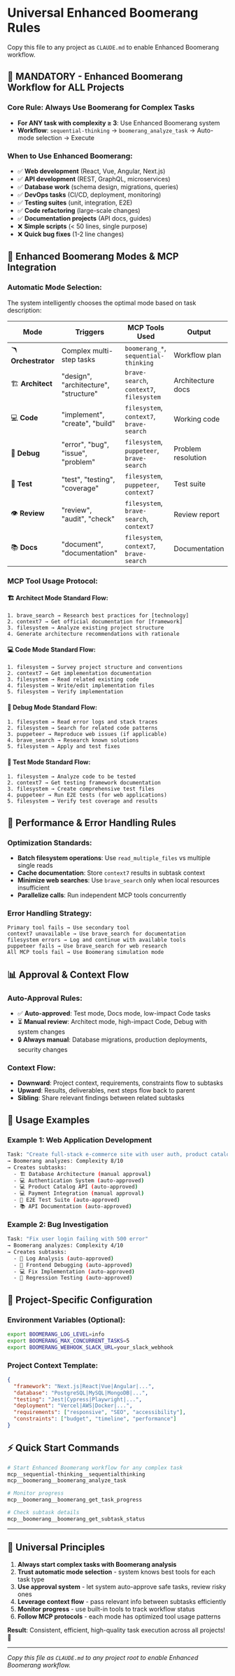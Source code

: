 # Universal Enhanced Boomerang Rules

Copy this file to any project as `CLAUDE.md` to enable Enhanced Boomerang workflow.

## 🔴 MANDATORY - Enhanced Boomerang Workflow for ALL Projects

### **Core Rule: Always Use Boomerang for Complex Tasks**
- **For ANY task with complexity ≥ 3**: Use Enhanced Boomerang system
- **Workflow**: `sequential-thinking` → `boomerang_analyze_task` → Auto-mode selection → Execute

### **When to Use Enhanced Boomerang:**
- ✅ **Web development** (React, Vue, Angular, Next.js)
- ✅ **API development** (REST, GraphQL, microservices)
- ✅ **Database work** (schema design, migrations, queries)
- ✅ **DevOps tasks** (CI/CD, deployment, monitoring)
- ✅ **Testing suites** (unit, integration, E2E)
- ✅ **Code refactoring** (large-scale changes)
- ✅ **Documentation projects** (API docs, guides)
- ❌ **Simple scripts** (< 50 lines, single purpose)
- ❌ **Quick bug fixes** (1-2 line changes)

## 🎯 Enhanced Boomerang Modes & MCP Integration

### **Automatic Mode Selection:**
The system intelligently chooses the optimal mode based on task description:

| Mode | Triggers | MCP Tools Used | Output |
|------|----------|----------------|---------|
| 🪃 **Orchestrator** | Complex multi-step tasks | `boomerang_*`, `sequential-thinking` | Workflow plan |
| 🏗️ **Architect** | "design", "architecture", "structure" | `brave-search`, `context7`, `filesystem` | Architecture docs |
| 💻 **Code** | "implement", "create", "build" | `filesystem`, `context7`, `brave-search` | Working code |
| 🐛 **Debug** | "error", "bug", "issue", "problem" | `filesystem`, `puppeteer`, `brave-search` | Problem resolution |
| 🧪 **Test** | "test", "testing", "coverage" | `filesystem`, `puppeteer`, `context7` | Test suite |
| 👁️ **Review** | "review", "audit", "check" | `filesystem`, `brave-search`, `context7` | Review report |
| 📚 **Docs** | "document", "documentation" | `filesystem`, `context7`, `brave-search` | Documentation |

### **MCP Tool Usage Protocol:**

#### **🏗️ Architect Mode Standard Flow:**
```
1. brave_search → Research best practices for [technology]
2. context7 → Get official documentation for [framework]
3. filesystem → Analyze existing project structure
4. Generate architecture recommendations with rationale
```

#### **💻 Code Mode Standard Flow:**
```
1. filesystem → Survey project structure and conventions
2. context7 → Get implementation documentation
3. filesystem → Read related existing code
4. filesystem → Write/edit implementation files
5. filesystem → Verify implementation
```

#### **🐛 Debug Mode Standard Flow:**
```
1. filesystem → Read error logs and stack traces
2. filesystem → Search for related code patterns
3. puppeteer → Reproduce web issues (if applicable)
4. brave_search → Research known solutions
5. filesystem → Apply and test fixes
```

#### **🧪 Test Mode Standard Flow:**
```
1. filesystem → Analyze code to be tested
2. context7 → Get testing framework documentation
3. filesystem → Create comprehensive test files
4. puppeteer → Run E2E tests (for web applications)
5. filesystem → Verify test coverage and results
```

## 🔧 Performance & Error Handling Rules

### **Optimization Standards:**
- **Batch filesystem operations**: Use `read_multiple_files` vs multiple single reads
- **Cache documentation**: Store `context7` results in subtask context
- **Minimize web searches**: Use `brave_search` only when local resources insufficient
- **Parallelize calls**: Run independent MCP tools concurrently

### **Error Handling Strategy:**
```
Primary tool fails → Use secondary tool
context7 unavailable → Use brave_search for documentation  
filesystem errors → Log and continue with available tools
puppeteer fails → Use brave_search for web research
All MCP tools fail → Use Boomerang simulation mode
```

## 📊 Approval & Context Flow

### **Auto-Approval Rules:**
- ✅ **Auto-approved**: Test mode, Docs mode, low-impact Code tasks
- ⏳ **Manual review**: Architect mode, high-impact Code, Debug with system changes
- 🔒 **Always manual**: Database migrations, production deployments, security changes

### **Context Flow:**
- **Downward**: Project context, requirements, constraints flow to subtasks
- **Upward**: Results, deliverables, next steps flow back to parent
- **Sibling**: Share relevant findings between related subtasks

## 🚀 Usage Examples

### **Example 1: Web Application Development**
```bash
Task: "Create full-stack e-commerce site with user auth, product catalog, and payments"
→ Boomerang analyzes: Complexity 8/10
→ Creates subtasks:
  - 🏗️ Database Architecture (manual approval)
  - 💻 Authentication System (auto-approved)
  - 💻 Product Catalog API (auto-approved)  
  - 💻 Payment Integration (manual approval)
  - 🧪 E2E Test Suite (auto-approved)
  - 📚 API Documentation (auto-approved)
```

### **Example 2: Bug Investigation**
```bash
Task: "Fix user login failing with 500 error"
→ Boomerang analyzes: Complexity 4/10
→ Creates subtasks:
  - 🐛 Log Analysis (auto-approved)
  - 🐛 Frontend Debugging (auto-approved)
  - 💻 Fix Implementation (auto-approved)
  - 🧪 Regression Testing (auto-approved)
```

## 📝 Project-Specific Configuration

### **Environment Variables (Optional):**
```bash
export BOOMERANG_LOG_LEVEL=info
export BOOMERANG_MAX_CONCURRENT_TASKS=5
export BOOMERANG_WEBHOOK_SLACK_URL=your_slack_webhook
```

### **Project Context Template:**
```json
{
  "framework": "Next.js|React|Vue|Angular|...",
  "database": "PostgreSQL|MySQL|MongoDB|...", 
  "testing": "Jest|Cypress|Playwright|...",
  "deployment": "Vercel|AWS|Docker|...",
  "requirements": ["responsive", "SEO", "accessibility"],
  "constraints": ["budget", "timeline", "performance"]
}
```

## ⚡ Quick Start Commands

```bash
# Start Enhanced Boomerang workflow for any complex task
mcp__sequential-thinking__sequentialthinking
mcp__boomerang__boomerang_analyze_task

# Monitor progress
mcp__boomerang__boomerang_get_task_progress

# Check subtask details  
mcp__boomerang__boomerang_get_subtask_status
```

---

## 🎯 Universal Principles

1. **Always start complex tasks with Boomerang analysis**
2. **Trust automatic mode selection** - system knows best tools for each task type
3. **Use approval system** - let system auto-approve safe tasks, review risky ones
4. **Leverage context flow** - pass relevant info between subtasks efficiently
5. **Monitor progress** - use built-in tools to track workflow status
6. **Follow MCP protocols** - each mode has optimized tool usage patterns

**Result**: Consistent, efficient, high-quality task execution across all projects! 🚀

---

*Copy this file as `CLAUDE.md` to any project root to enable Enhanced Boomerang workflow.*